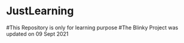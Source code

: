 # JustLearning
#This Repository is only for learning purpose
#The Blinky Project was updated on 09 Sept 2021

